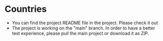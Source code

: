# Countries

- You can find the project README file in the project. Please check it out
- The project is working on the "main" branch. In order to have a better test experience, please pull the main project or download it as ZIP.
